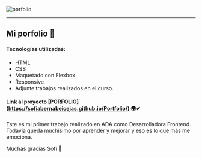 ![porfolio](https://sofiabernabeicejas.github.io/Portfolio/img/porfolio.png)

---

## Mi porfolio 💫

#### Tecnologías utilizadas:

- HTML
- CSS
- Maquetado con Flexbox
- Responsive
- Adjunte trabajos realizados en el curso.

#### Link al proyecto [PORFOLIO] (https://sofiabernabeicejas.github.io/Portfolio/) 🌍✔

Este es mi primer trabajo realizado en ADA como Desarrolladora Frontend.  
Todavía queda muchisimo por aprender y mejorar y eso es lo que más me
emociona.

Muchas gracias Sofi 🤍
